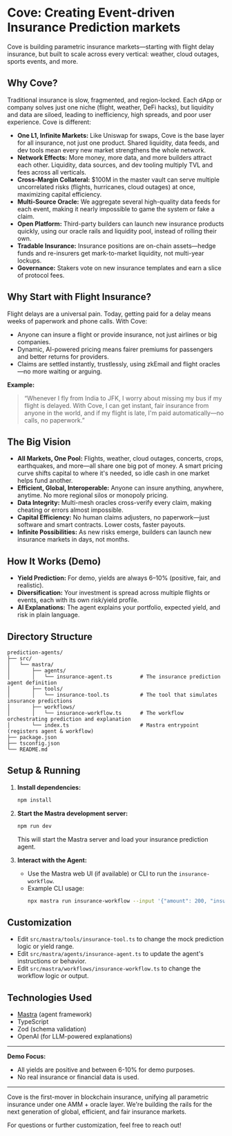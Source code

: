 # Cove: Creating Event-driven Insurance Prediction markets

Cove is building parametric insurance markets—starting with flight delay insurance, but built to scale across every vertical: weather, cloud outages, sports events, and more. 

## Why Cove?

Traditional insurance is slow, fragmented, and region-locked. Each dApp or company solves just one niche (flight, weather, DeFi hacks), but liquidity and data are siloed, leading to inefficiency, high spreads, and poor user experience. Cove is different:

- **One L1, Infinite Markets:** Like Uniswap for swaps, Cove is the base layer for all insurance, not just one product. Shared liquidity, data feeds, and dev tools mean every new market strengthens the whole network.
- **Network Effects:** More money, more data, and more builders attract each other. Liquidity, data sources, and dev tooling multiply TVL and fees across all verticals.
- **Cross-Margin Collateral:** $100M in the master vault can serve multiple uncorrelated risks (flights, hurricanes, cloud outages) at once, maximizing capital efficiency.
- **Multi-Source Oracle:** We aggregate several high-quality data feeds for each event, making it nearly impossible to game the system or fake a claim.
- **Open Platform:** Third-party builders can launch new insurance products quickly, using our oracle rails and liquidity pool, instead of rolling their own.
- **Tradable Insurance:** Insurance positions are on-chain assets—hedge funds and re-insurers get mark-to-market liquidity, not multi-year lockups.
- **Governance:** Stakers vote on new insurance templates and earn a slice of protocol fees.

## Why Start with Flight Insurance?

Flight delays are a universal pain. Today, getting paid for a delay means weeks of paperwork and phone calls. With Cove:
- Anyone can insure a flight or provide insurance, not just airlines or big companies.
- Dynamic, AI-powered pricing means fairer premiums for passengers and better returns for providers.
- Claims are settled instantly, trustlessly, using zkEmail and flight oracles—no more waiting or arguing.

**Example:**
> “Whenever I fly from India to JFK, I worry about missing my bus if my flight is delayed. With Cove, I can get instant, fair insurance from anyone in the world, and if my flight is late, I'm paid automatically—no calls, no paperwork.”

## The Big Vision

- **All Markets, One Pool:** Flights, weather, cloud outages, concerts, crops, earthquakes, and more—all share one big pot of money. A smart pricing curve shifts capital to where it's needed, so idle cash in one market helps fund another.
- **Efficient, Global, Interoperable:** Anyone can insure anything, anywhere, anytime. No more regional silos or monopoly pricing.
- **Data Integrity:** Multi-mesh oracles cross-verify every claim, making cheating or errors almost impossible.
- **Capital Efficiency:** No human claims adjusters, no paperwork—just software and smart contracts. Lower costs, faster payouts.
- **Infinite Possibilities:** As new risks emerge, builders can launch new insurance markets in days, not months.

## How It Works (Demo)
- **Yield Prediction:** For demo, yields are always 6–10% (positive, fair, and realistic).
- **Diversification:** Your investment is spread across multiple flights or events, each with its own risk/yield profile.
- **AI Explanations:** The agent explains your portfolio, expected yield, and risk in plain language.

## Directory Structure
```
prediction-agents/
├── src/
│   └── mastra/
│       ├── agents/
│       │   └── insurance-agent.ts         # The insurance prediction agent definition
│       ├── tools/
│       │   └── insurance-tool.ts          # The tool that simulates insurance predictions
│       ├── workflows/
│       │   └── insurance-workflow.ts      # The workflow orchestrating prediction and explanation
│       └── index.ts                       # Mastra entrypoint (registers agent & workflow)
├── package.json
├── tsconfig.json
└── README.md
```

## Setup & Running
1. **Install dependencies:**
   ```sh
   npm install
   ```
2. **Start the Mastra development server:**
   ```sh
   npm run dev
   ```
   This will start the Mastra server and load your insurance prediction agent.

3. **Interact with the Agent:**
   - Use the Mastra web UI (if available) or CLI to run the `insurance-workflow`.
   - Example CLI usage:
     ```sh
     npx mastra run insurance-workflow --input '{"amount": 200, "insuranceType": "flight"}'
     ```

## Customization
- Edit `src/mastra/tools/insurance-tool.ts` to change the mock prediction logic or yield range.
- Edit `src/mastra/agents/insurance-agent.ts` to update the agent's instructions or behavior.
- Edit `src/mastra/workflows/insurance-workflow.ts` to change the workflow logic or output.

## Technologies Used
- [Mastra](https://mastra.ai/) (agent framework)
- TypeScript
- Zod (schema validation)
- OpenAI (for LLM-powered explanations)

---

**Demo Focus:**
- All yields are positive and between 6-10% for demo purposes.
- No real insurance or financial data is used.

---

Cove is the first-mover in blockchain insurance, unifying all parametric insurance under one AMM + oracle layer. We're building the rails for the next generation of global, efficient, and fair insurance markets.

For questions or further customization, feel free to reach out!
